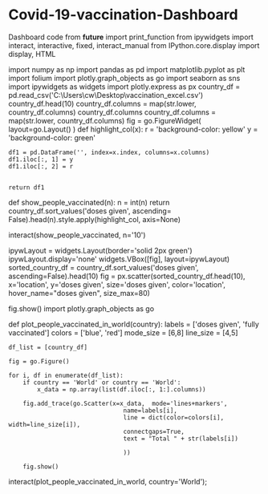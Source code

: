 # Covid-19-vaccination-Dashboard
Dashboard code 
from __future__ import print_function
from ipywidgets import interact, interactive, fixed, interact_manual
from IPython.core.display import display, HTML

import numpy as np
import pandas as pd
import matplotlib.pyplot as plt
import folium
import plotly.graph_objects as go
import seaborn as sns
import ipywidgets as widgets
import plotly.express as px
country_df = pd.read_csv('C:\\Users\\cw\\Desktop\\vaccination_excel.csv')
country_df.head(10)
country_df.columns = map(str.lower, country_df.columns)
country_df.columns
country_df.columns = map(str.lower, country_df.columns)
fig = go.FigureWidget( layout=go.Layout() )
def highlight_col(x):
    r = 'background-color: yellow'
    y = 'background-color: green'
   
    df1 = pd.DataFrame('', index=x.index, columns=x.columns)
    df1.iloc[:, 1] = y
    df1.iloc[:, 2] = r
   
    
    return df1

def show_people_vaccinated(n):
    n = int(n)
    return country_df.sort_values('doses given', ascending= False).head(n).style.apply(highlight_col, axis=None)

interact(show_people_vaccinated, n='10')

ipywLayout = widgets.Layout(border='solid 2px green')
ipywLayout.display='none'
widgets.VBox([fig], layout=ipywLayout)
sorted_country_df = country_df.sort_values('doses given', ascending=False).head(10)
fig = px.scatter(sorted_country_df.head(10), x='location', y='doses given', size='doses given',
                color='location', hover_name="doses given", size_max=80)

fig.show()
import plotly.graph_objects as go

def plot_people_vaccinated_in_world(country):
    labels = ['doses given', 'fully vaccinated']
    colors = ['blue', 'red']
    mode_size = [6,8]
    line_size = [4,5]
    
    df_list = [country_df]
    
    fig = go.Figure()
    
    for i, df in enumerate(df_list):
        if country == 'World' or country == 'World':
            x_data = np.array(list(df.iloc[:, 1:].columns))
                
        fig.add_trace(go.Scatter(x=x_data,  mode='lines+markers',
                                    name=labels[i],
                                    line = dict(color=colors[i], width=line_size[i]),
                                    connectgaps=True,
                                    text = "Total " + str(labels[i])
                                 
                                    ))
            
        fig.show()
            

interact(plot_people_vaccinated_in_world, country='World');
